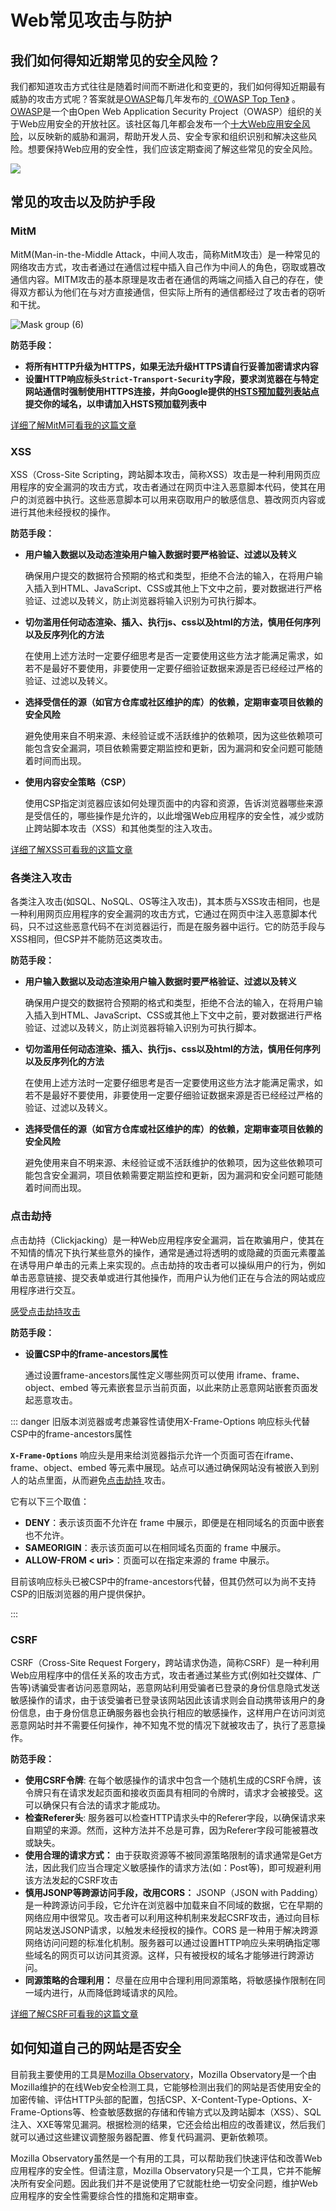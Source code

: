 # Web常见攻击与防护



## 我们如何得知近期常见的安全风险？

我们都知道攻击方式往往是随着时间而不断进化和变更的，我们如何得知近期最有威胁的攻击方式呢？答案就是[OWASP](https://owasp.org/)每几年发布的[《OWASP Top Ten》](https://owasp.org/search/?searchString=OWASP+Top) 。[OWASP](https://owasp.org/)是一个由Open Web Application Security Project（OWASP）组织的关于Web应用安全的开放社区。该社区每几年都会发布一个[十大Web应用安全风险](https://owasp.org/search/?searchString=OWASP+Top)，以反映新的威胁和漏洞，帮助开发人员、安全专家和组织识别和解决这些风险。想要保持Web应用的安全性，我们应该定期查阅了解这些常见的安全风险。

![](../../public/mapping.png)



## 常见的攻击以及防护手段



### MitM 

MitM(Man-in-the-Middle Attack，中间人攻击，简称MitM攻击）是一种常见的网络攻击方式，攻击者通过在通信过程中插入自己作为中间人的角色，窃取或篡改通信内容。MITM攻击的基本原理是攻击者在通信的两端之间插入自己的存在，使得双方都认为他们在与对方直接通信，但实际上所有的通信都经过了攻击者的窃听和干扰。

![Mask group (6)](../../public/mitmattack.png)

**防范手段：**

- **将所有HTTP升级为HTTPS，如果无法升级HTTPS请自行妥善加密请求内容**
- **设置HTTP响应标头`Strict-Transport-Security`字段，要求浏览器在与特定网站通信时强制使用HTTPS连接，并向Google提供的[HSTS预加载列表站点](https://hstspreload.org/)提交你的域名，以申请加入HSTS预加载列表中**

[详细了解MitM可看我的这篇文章](https://wangjunliang.com/HTTP-Explanation/docs/security-strategy/rescue-insecure-http-https.html)



### XSS

XSS（Cross-Site Scripting，跨站脚本攻击，简称XSS）攻击是一种利用网页应用程序的安全漏洞的攻击方式，攻击者通过在网页中注入恶意脚本代码，使其在用户的浏览器中执行。这些恶意脚本可以用来窃取用户的敏感信息、篡改网页内容或进行其他未经授权的操作。

**防范手段：**

- **用户输入数据以及动态渲染用户输入数据时要严格验证、过滤以及转义**

  确保用户提交的数据符合预期的格式和类型，拒绝不合法的输入，在将用户输入插入到HTML、JavaScript、CSS或其他上下文中之前，要对数据进行严格验证、过滤以及转义，防止浏览器将输入识别为可执行脚本。

- **切勿滥用任何动态渲染、插入、执行js、css以及html的方法，慎用任何序列以及反序列化的方法**

  在使用上述方法时一定要仔细思考是否一定要使用这些方法才能满足需求，如若不是最好不要使用，非要使用一定要仔细验证数据来源是否已经经过严格的验证、过滤以及转义。

- **选择受信任的源（如官方仓库或社区维护的库）的依赖，定期审查项目依赖的安全风险**

  避免使用来自不明来源、未经验证或不活跃维护的依赖项，因为这些依赖项可能包含安全漏洞，项目依赖需要定期监控和更新，因为漏洞和安全问题可能随着时间而出现。

- **使用内容安全策略（CSP）**

  使用CSP指定浏览器应该如何处理页面中的内容和资源，告诉浏览器哪些来源是受信任的，哪些操作是允许的，以此增强Web应用程序的安全性，减少或防止跨站脚本攻击（XSS）和其他类型的注入攻击。

[详细了解XSS可看我的这篇文章](https://wangjunliang.com/HTTP-Explanation/docs/security-strategy/content-security-policy.html)



### 各类注入攻击

各类注入攻击(如SQL、NoSQL、OS等注入攻击)，其本质与XSS攻击相同，也是一种利用网页应用程序的安全漏洞的攻击方式，它通过在网页中注入恶意脚本代码，只不过这些恶意代码不在浏览器运行，而是在服务器中运行。它的防范手段与XSS相同，但CSP并不能防范这类攻击。

**防范手段：**

- **用户输入数据以及动态渲染用户输入数据时要严格验证、过滤以及转义**

  确保用户提交的数据符合预期的格式和类型，拒绝不合法的输入，在将用户输入插入到HTML、JavaScript、CSS或其他上下文中之前，要对数据进行严格验证、过滤以及转义，防止浏览器将输入识别为可执行脚本。

- **切勿滥用任何动态渲染、插入、执行js、css以及html的方法，慎用任何序列以及反序列化的方法**

  在使用上述方法时一定要仔细思考是否一定要使用这些方法才能满足需求，如若不是最好不要使用，非要使用一定要仔细验证数据来源是否已经经过严格的验证、过滤以及转义。

- **选择受信任的源（如官方仓库或社区维护的库）的依赖，定期审查项目依赖的安全风险**

  避免使用来自不明来源、未经验证或不活跃维护的依赖项，因为这些依赖项可能包含安全漏洞，项目依赖需要定期监控和更新，因为漏洞和安全问题可能随着时间而出现。



### 点击劫持

点击劫持（Clickjacking）是一种Web应用程序安全漏洞，旨在欺骗用户，使其在不知情的情况下执行某些意外的操作，通常是通过将透明的或隐藏的页面元素覆盖在诱导用户单击的元素上来实现的。点击劫持的攻击者可以操纵用户的行为，例如单击恶意链接、提交表单或进行其他操作，而用户认为他们正在与合法的网站或应用程序进行交互。

[感受点击劫持攻击](https://wangjunliang.com/huihua.html)

**防范手段：**

- **设置CSP中的frame-ancestors属性**

  通过设置frame-ancestors属性定义哪些网页可以使用 iframe、frame、object、embed 等元素嵌套显示当前页面，以此来防止恶意网站嵌套页面发起恶意攻击。

::: danger 旧版本浏览器或考虑兼容性请使用X-Frame-Options 响应标头代替CSP中的frame-ancestors属性

**`X-Frame-Options`** 响应头是用来给浏览器指示允许一个页面可否在iframe、frame、object、embed 等元素中展现。站点可以通过确保网站没有被嵌入到别人的站点里面，从而避免[点击劫持 ](https://developer.mozilla.org/en-US/docs/Web/Security/Types_of_attacks)攻击。

它有以下三个取值：

- **DENY**：表示该页面不允许在 frame 中展示，即便是在相同域名的页面中嵌套也不允许。
- **SAMEORIGIN**：表示该页面可以在相同域名页面的 frame 中展示。
- **ALLOW-FROM < uri>**：页面可以在指定来源的 frame 中展示。

目前该响应标头已被CSP中的frame-ancestors代替，但其仍然可以为尚不支持CSP的旧版浏览器的用户提供保护。

:::

### CSRF

CSRF（Cross-Site Request Forgery，跨站请求伪造，简称CSRF）是一种利用Web应用程序中的信任关系的攻击方式，攻击者通过某些方式(例如社交媒体、广告等)诱骗受害者访问恶意网站，恶意网站利用受骗者已登录的身份信息隐式发送敏感操作的请求，由于该受骗者已登录该网站因此该请求则会自动携带该用户的身份信息，由于身份信息正确服务器也会执行相应的敏感操作，这样用户在访问浏览恶意网站时并不需要任何操作，神不知鬼不觉的情况下就被攻击了，执行了恶意操作。

**防范手段：**

- **使用CSRF令牌**: 在每个敏感操作的请求中包含一个随机生成的CSRF令牌，该令牌只有在请求发起页面和接收页面具有相同的令牌时，请求才会被接受。这可以确保只有合法的请求才能成功。
- **检查Referer头**: 服务器可以检查HTTP请求头中的Referer字段，以确保请求来自期望的来源。然而，这种方法并不总是可靠，因为Referer字段可能被篡改或缺失。
- **使用合理的请求方式：** 由于获取资源等不被同源策略限制的请求通常是Get方法，因此我们应当合理定义敏感操作的请求方法(如：Post等)，即可规避利用该方法发起的CSRF攻击
- **慎用JSONP等跨源访问手段，改用CORS：** JSONP（JSON with Padding）是一种跨源访问手段，它允许在浏览器中加载来自不同域的数据，它在早期的网络应用中很常见。攻击者可以利用这种机制来发起CSRF攻击，通过向目标网站发送JSONP请求，以触发未经授权的操作。CORS 是一种用于解决跨源网络访问问题的标准化机制。服务器可以通过设置HTTP响应头来明确指定哪些域名的网页可以访问其资源。这样，只有被授权的域名才能够进行跨源访问。
- **同源策略的合理利用：** 尽量在应用中合理利用同源策略，将敏感操作限制在同一域内进行，从而降低跨域请求的风险。

[详细了解CSRF可看我的这篇文章](https://wangjunliang.com/HTTP-Explanation/docs/security-strategy/same-origin-policy.html)



## 如何知道自己的网站是否安全

目前我主要使用的工具是[Mozilla Observatory](https://observatory.mozilla.org/)，Mozilla Observatory是一个由Mozilla维护的在线Web安全检测工具，它能够检测出我们的网站是否使用安全的加密传输、评估HTTP头部的配置，包括CSP、X-Content-Type-Options、X-Frame-Options等、检查敏感数据的存储和传输方式以及跨站脚本（XSS）、SQL注入、XXE等常见漏洞。根据检测的结果，它还会给出相应的改善建议，然后我们就可以通过这些建议调整服务器配置、修复代码漏洞、更新依赖项。

Mozilla Observatory虽然是一个有用的工具，可以帮助我们快速评估和改善Web应用程序的安全性。但请注意，Mozilla Observatory只是一个工具，它并不能解决所有安全问题。因此我们并不是说使用了它就能杜绝一切安全问题，维护Web应用程序的安全性需要综合性的措施和定期审查。

